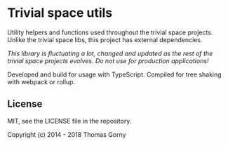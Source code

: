 # Trivial space utils

Utility helpers and functions used throughout the trivial space projects.
Unlike the trivial space libs, this project has external dependencies.

_This library is fluctuating a lot, changed and updated as the rest of the trivial space projects evolves. Do not use for production applications!_

Developed and build for usage with TypeScript. Compiled for tree shaking with webpack or rollup.

## License

MIT, see the LICENSE file in the repository.

Copyright (c) 2014 - 2018 Thomas Gorny
